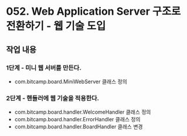 # 052. Web Application Server 구조로 전환하기 - 웹 기술 도입

## 작업 내용

### 1단계 - 미니 웹 서버를 만든다.

- com.bitcamp.board.MiniWebServer 클래스 정의

### 2단계 - 핸들러에 웹 기술을 적용한다.

- com.bitcamp.board.handler.WelcomeHandler 클래스 정의
- com.bitcamp.board.handler.ErrorHandler 클래스 정의
- com.bitcamp.board.handler.BoardHandler 클래스 변경
